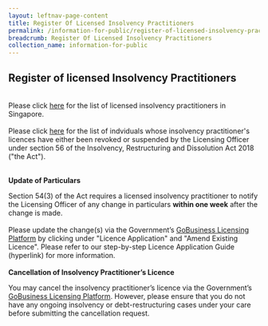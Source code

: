 ```yaml
---
layout: leftnav-page-content
title: Register Of Licensed Insolvency Practitioners
permalink: /information-for-public/register-of-licensed-insolvency-practitioners/
breadcrumb: Register Of Licensed Insolvency Practitioners
collection_name: information-for-public
---
```


**Register of licensed Insolvency Practitioners**<br>
---
<br> Please click 
<a href="/files/ML List as at 1 Jan 2020.pdf" target="_blank">here</a> for the list of licensed insolvency practitioners in Singapore.
<br><br>
Please click <a href="/files/ML List as at 1 Jan 2020.pdf" target="_blank">here</a> for the list of indviduals whose insolvency practitioner's licences have either been revoked or suspended by the Licensing Officer under section 56 of the Insolvency, Restructuring and Dissolution Act 2018 ("the Act").
<br><br>

**Update of Particulars**<br>

Section 54(3) of the Act requires a licensed insolvency practitioner to notify the Licensing Officer of any change in particulars **within one week** after the change is made.
<br><br>
Please update the change(s) via the Government’s <a href="https://www.gobusiness.gov.sg/licences" target="_blank">GoBusiness Licensing Platform</a> by clicking under "Licence Application" and "Amend Existing Licence". Please refer to our step-by-step Licence Application Guide (hyperlink) for more information.
<br>
<br>**Cancellation of Insolvency Practitioner’s Licence**<br>

You may cancel the insolvency practitioner’s licence via the Government’s <a href="https://www.gobusiness.gov.sg/licences" target="_blank">GoBusiness Licensing Platform</a>. However, please ensure that you do not have any ongoing insolvency or debt-restructuring cases under your care before submitting the cancellation request.
<br>

